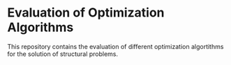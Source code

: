 # Evaluation of Optimization Algorithms
This repository contains the evaluation of different optimization algortithms for the solution of structural problems. 
